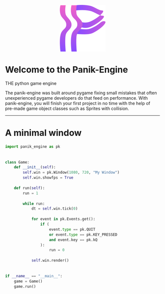 <p align="center">
  <img src="https://github.com/RedRyan5154/panik-core/blob/master/panik_core/asstes/logo.png?raw=true" alt="Panik-Core's logo"/>
</p>

# Welcome to the Panik-Engine

THE python game engine

The panik-engine was built around pygame fixing small mistakes that often unexperienced pygame developers do that feed on performance.  With panik-engine, you will finish your first project in no time with the help of pre-made game object classes such as Sprites with collision.

---

# A minimal window
```python
import panik_engine as pk


class Game:
    def __init__(self):
        self.win = pk.Window(1080, 720, "My Window")
        self.win.showfps = True

    def run(self):
        run = 1

        while run:
            dt = self.win.tick(0)

            for event in pk.Events.get():
                if (
                    event.type == pk.QUIT
                    or event.type == pk.KEY_PRESSED
                    and event.key == pk.kQ
                ):
                    run = 0

            self.win.render()


if __name__ == "__main__":
    game = Game()
    game.run()

```
